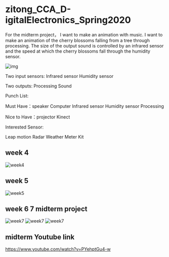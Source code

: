# zitong_CCA_D-igitalElectronics_Spring2020
For the midterm project， I want to make an animation with music.
I want to make an animation of the cherry blossoms falling from a tree through processing. The size of the output sound is controlled by an infrared sensor and the speed at which the cherry blossoms fall through the humidity sensor.

![img](https://github.com/zitong113/zitong_CCA_D-igitalElectronics_Spring2020/blob/master/digitialweek3/IMG_6433.jpg)

Two input sensors: 
Infrared sensor
Humidity sensor

Two outputs:
Processing
Sound

Punch List:

Must Have：speaker
            Computer
            Infrared sensor
Humidity sensor
Processing

Nice to Have：projector
              Kinect

Interested Sensor:

Leap motion
Radar
Weather Meter Kit
## week 4
![week4](https://github.com/zitong113/zitong_CCA_D-igitalElectronics_Spring2020/blob/master/week4.png)
## week 5
![week5](https://github.com/zitong113/zitong_CCA_D-igitalElectronics_Spring2020/blob/master/week5.png)

## week 6 7 midterm project
![week7](https://github.com/zitong113/zitong_CCA_D-igitalElectronics_Spring2020/blob/master/IMG_8629.jpg)
![week7](https://github.com/zitong113/zitong_CCA_D-igitalElectronics_Spring2020/blob/master/IMG_8630.jpg)
![week7](https://github.com/zitong113/zitong_CCA_D-igitalElectronics_Spring2020/blob/master/digital%20class.gif)

## midterm Youtube link
https://www.youtube.com/watch?v=PYehptGu4-w
